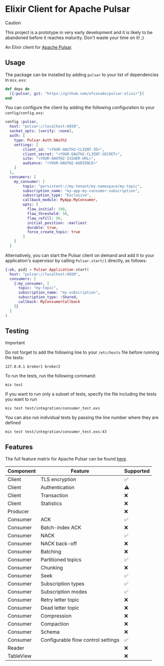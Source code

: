 # Elixir Client for Apache Pulsar

> [!CAUTION]
> This project is a prototype in very early development and it is likely to be
> abandoned before it reaches maturity. Don't waste your time on it! ;)

An Elixir client for [Apache Pulsar](https://pulsar.apache.org/).


## Usage

The package can be installed by adding `pulsar` to your list of dependencies in `mix.exs`:

```elixir
def deps do
  [{:pulsar, git: "https://github.com/efcasado/pulsar-elixir"}]
end
```

You can configure the client by adding the following configuration to your `config/config.exs`:

```elixir
config :pulsar,
  host: "pulsar://localhost:6650",
  socket_opts: [verify: :none],
  auth: [
    type: Pulsar.Auth.OAuth2
    settings: [
        client_id: "<YOUR-OAUTH2-CLIENT-ID>",
        client_secret: "<YOUR-OAUTH2-CLIENT-SECRET>",
        site: "<YOUR-OAUTH2-ISSUER-URL>",
        audience: "<YOUR-OAUTH2-AUDIENCE>"
    ]
  ],
  consumers: [
    my_consumer: [
		topic: "persistent://my-tenant/my-namespace/my-topic",
        subscription_name: "my-app-my-consumer-subscription",
        subscription_type: "Exclusive",
        callback_module: MyApp.MyConsumer,
        opts: [
          flow_initial: 100,
          flow_threshold: 50,
          flow_refill: 50,
		  initial_position: :earliest
		  durable: true,
		  force_create_topic: true
        ]
    ]
  ]
```
Alternatively, you can start the Pulsar client on demand and add it to your application's supervisor
by calling `Pulsar.start/1` directly, as follows:

```elixir
{:ok, pid} = Pulsar.Application.start(
  host: "pulsar://localhost:6650",
  consumers: [
    {:my_consumer, [
	  topic: "my-topic",
	  subscription_name: "my-subscription",
	  subscription_type: :Shared,
	  callback: MyConsumerCallback
	]}
  ]
)
```


## Testing

> [!IMPORTANT]
> Do not forget to add the following line to your `/etc/hosts` file before running the tests:
>
> ```
> 127.0.0.1 broker1 broker2
> ```

To run the tests, run the following command:

```
mix test
```

If you want to run only a subset of tests, specify the file including the tests you want to run

```
mix test test/integration/consumer_test.exs
```

You can also run individual tests by passing the line number where they are defined

```
mix test test/integration/consumer_test.exs:43
```


## Features

The full feature matrix for Apache Pulsar can be found [here](https://pulsar.apache.org/client-feature-matrix/).

| Component | Feature                            | Supported |
|-----------|------------------------------------|-----------|
| Client    | TLS encryption                     | ✅        |
| Client    | Authentication                     | ⚠️        |
| Client    | Transaction                        | ❌        |
| Client    | Statistics                         | ❌        |
| Producer  |                                    | ❌        |
| Consumer  | ACK                                | ✅        |
| Consumer  | Batch-index ACK                    | ❌        |
| Consumer  | NACK                               | ✅        |
| Consumer  | NACK back-off                      | ❌        |
| Consumer  | Batching                           | ❌        |
| Consumer  | Partitioned topics                 | ✅        |
| Consumer  | Chunking                           | ❌        |
| Consumer  | Seek                               | ✅        |
| Consumer  | Subscription types                 | ✅        |
| Consumer  | Subscription modes                 | ✅        |
| Consumer  | Retry letter topic                 | ❌        |
| Consumer  | Dead letter topic                  | ❌        |
| Consumer  | Compression                        | ❌        |
| Consumer  | Compaction                         | ❌        |
| Consumer  | Schema                             | ❌        |
| Consumer  | Configurable flow control settings | ✅        |
| Reader    |                                    | ❌        |
| TableView |                                    | ❌        |
